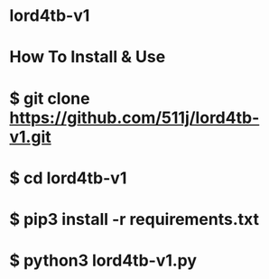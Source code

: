 # lord4tb-v1

# How To Install & Use
# $ git clone https://github.com/511j/lord4tb-v1.git
# $ cd lord4tb-v1
# $ pip3 install -r requirements.txt
# $ python3 lord4tb-v1.py
